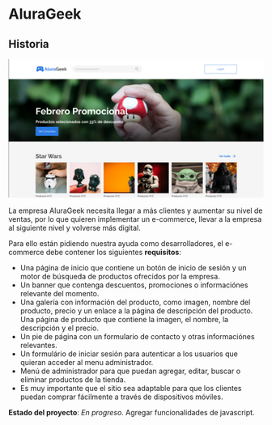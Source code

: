 # AluraGeek

## Historia

![Screenshot del diseño del proyecto](./images/design.png)

La empresa AluraGeek necesita llegar a más clientes y aumentar su nivel de ventas, por lo que quieren implementar un e-commerce, llevar a la empresa al siguiente nivel y volverse más digital.

Para ello están pidiendo nuestra ayuda como desarrolladores, el e-commerce debe contener los siguientes **requisitos**:

- Una página de inicio que contiene un botón de inicio de sesión y un motor de búsqueda de productos ofrecidos por la empresa.
- Un banner que contenga descuentos, promociones o informaciónes relevante del momento.
- Una galería con información del producto, como imagen, nombre del producto, precio y un enlace a la página de descripción del producto.
Una página de producto que contiene la imagen, el nombre, la descripción y el precio.
- Un pie de página con un formulario de contacto y otras informaciónes relevantes.
- Un formulário de iniciar sesión para autenticar a los usuarios que quieran acceder al menu administrador.
- Menú de administrador para que puedan agregar, editar, buscar o eliminar productos de la tienda.
- Es muy importante que el sitio sea adaptable para que los clientes puedan comprar fácilmente a través de dispositivos móviles.

**Estado del proyecto**: _En progreso._
 Agregar funcionalidades de javascript.